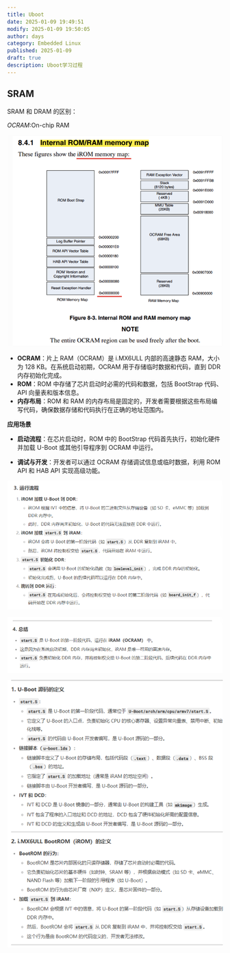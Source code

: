```yaml
---
title: Uboot
date: 2025-01-09 19:49:51
modify: 2025-01-09 19:50:05
author: days
category: Embedded Linux
published: 2025-01-09
draft: true
description: Uboot学习过程
---
```

## SRAM

SRAM 和 DRAM 的区别：

_OCRAM_:On-chip RAM

![image.png](https://raw.githubusercontent.com/ScuDays/MyImg/master/202501092036161.png)

- **OCRAM**：片上 RAM（OCRAM）是 i.MX6ULL 内部的高速静态 RAM，大小为 128 KB。在系统启动初期，OCRAM 用于存储临时数据和代码，直到 DDR 内存初始化完成。
- **ROM**：ROM 中存储了芯片启动时必需的代码和数据，包括 BootStrap 代码、API 向量表和版本信息。
- **内存布局**：ROM 和 RAM 的内存布局是固定的，开发者需要根据这些布局编写代码，确保数据存储和代码执行在正确的地址范围内。

**应用场景**
- **启动流程**：在芯片启动时，ROM 中的 BootStrap 代码首先执行，初始化硬件并加载 U-Boot 或其他引导程序到 OCRAM 中运行。

- **调试与开发**：开发者可以通过 OCRAM 存储调试信息或临时数据，利用 ROM API 和 HAB API 实现高级功能。

![image.png](https://raw.githubusercontent.com/ScuDays/MyImg/master/202501092105774.png)

![image.png](https://raw.githubusercontent.com/ScuDays/MyImg/master/202501092106012.png)

![image.png](https://raw.githubusercontent.com/ScuDays/MyImg/master/202501092108682.png)
